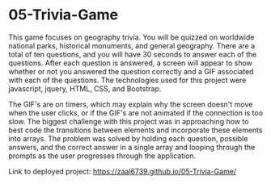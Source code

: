 # 05-Trivia-Game

This game focuses on geography trivia.  You will be quizzed on worldwide national parks, historical monuments, and general geography.  There are a total of ten questions, and you will have 30 seconds to answer each of the questions.  After each question is answered, a screen will appear to show whether or not you answered the question correctly and a GIF associated with each of the questions.  The technologies used for this project were  javascript, jquery, HTML, CSS, and Bootstrap.

The GIF's are on timers, which may explain why the screen doesn't move when the user clicks, or if the GIF's are not animated if the connection is too slow.  The biggest challenge with this project was in approaching how to best code the transitions between elements and incorporate these elements into arrays.  The problem was solved by holding each question, possible answers, and the correct answer in a single array and looping through the prompts as the user progresses through the application.  

Link to deployed project: https://zaal6739.github.io/05-Trivia-Game/
